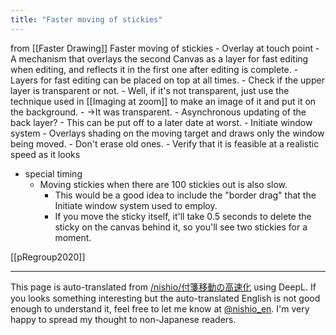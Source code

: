 ```yaml
---
title: "Faster moving of stickies"
---
```


from  [[Faster Drawing]]
Faster moving of stickies
    - Overlay at touch point
        - A mechanism that overlays the second Canvas as a layer for fast editing when editing, and reflects it in the first one after editing is complete.
        - Layers for fast editing can be placed on top at all times.
            - Check if the upper layer is transparent or not.
                - Well, if it's not transparent, just use the technique used in [[Imaging at zoom]] to make an image of it and put it on the background.
                - →It was transparent.
    - Asynchronous updating of the back layer?
        - This can be put off to a later date at worst.
        - Initiate window system
            - Overlays shading on the moving target and draws only the window being moved.
            - Don't erase old ones.
    - Verify that it is feasible at a realistic speed as it looks
- special timing
    - Moving stickies when there are 100 stickies out is also slow.
        - This would be a good idea to include the "border drag" that the Initiate window system used to employ.
        - If you move the sticky itself, it'll take 0.5 seconds to delete the sticky on the canvas behind it, so you'll see two stickies for a moment.

[[pRegroup2020]]

---
This page is auto-translated from [/nishio/付箋移動の高速化](https://scrapbox.io/nishio/付箋移動の高速化) using DeepL. If you looks something interesting but the auto-translated English is not good enough to understand it, feel free to let me know at [@nishio_en](https://twitter.com/nishio_en). I'm very happy to spread my thought to non-Japanese readers.